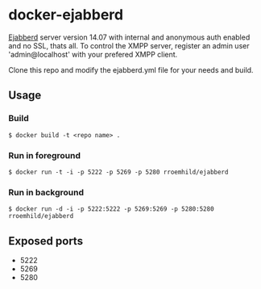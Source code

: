 # docker-ejabberd

[Ejabberd][ejabberd] server version 14.07 with internal and anonymous auth enabled and no SSL, thats all. To control the XMPP server, register an admin user 'admin@localhost' with your prefered XMPP client.

Clone this repo and modify the ejabberd.yml file for your needs and build.

[ejabberd]: http://ejabberd.im

## Usage

### Build

```
$ docker build -t <repo name> .
```

### Run in foreground

```
$ docker run -t -i -p 5222 -p 5269 -p 5280 rroemhild/ejabberd
```

### Run in background

```
$ docker run -d -i -p 5222:5222 -p 5269:5269 -p 5280:5280 rroemhild/ejabberd
```

## Exposed ports

* 5222
* 5269
* 5280
